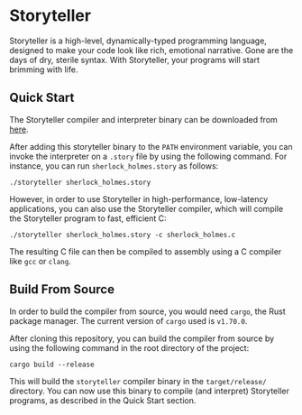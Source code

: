# Storyteller

Storyteller is a high-level, dynamically-typed programming language, designed to make your code look like rich, emotional narrative. Gone are the days of dry, sterile syntax. With Storyteller, your programs will start brimming with life.

## Quick Start

The Storyteller compiler and interpreter binary can be downloaded from [here](https://github.com/dhruvjimulia-sys/storyteller/releases/download/v0.1.0/storyteller).

After adding this storyteller binary to the `PATH` environment variable, you can invoke the interpreter on a `.story` file by using the following command. For instance, you can run `sherlock_holmes.story` as follows:
```_
./storyteller sherlock_holmes.story
```
However, in order to use Storyteller in high-performance, low-latency applications, you can also use the Storyteller compiler, which will compile the Storyteller program to fast, efficient C:
```
./storyteller sherlock_holmes.story -c sherlock_holmes.c
```
The resulting C file can then be compiled to assembly using a C compiler like `gcc` or `clang`.

## Build From Source
In order to build the compiler from source, you would need `cargo`, the Rust package manager. The current version of `cargo` used is `v1.70.0`.

After cloning this repository, you can build the compiler from source by using the following command in the root directory of the project:

```
cargo build --release
```

This will build the `storyteller` compiler binary in the `target/release/` directory. You can now use this binary to compile (and interpret) Storyteller programs, as described in the Quick Start section.

